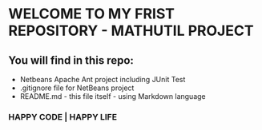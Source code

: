 ﻿#  WELCOME TO MY FRIST REPOSITORY - MATHUTIL PROJECT
## You will find in this repo:


* Netbeans Apache Ant project including JUnit Test
* .gitignore file for NetBeans project
* README.md - this file itself - using Markdown language



### HAPPY CODE |  HAPPY LIFE